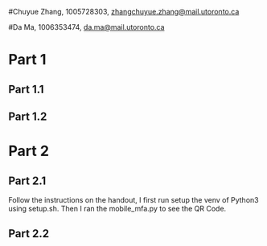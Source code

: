 #Chuyue Zhang, 1005728303, zhangchuyue.zhang@mail.utoronto.ca

#Da Ma, 1006353474, da.ma@mail.utoronto.ca

# Part 1
## Part 1.1

## Part 1.2

# Part 2
## Part 2.1
Follow the instructions on the handout, I first run setup the venv of Python3 using setup.sh. Then I ran the mobile_mfa.py to see the QR Code. 
## Part 2.2
